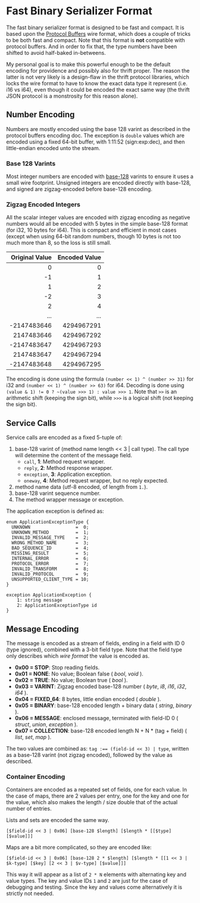 Fast Binary Serializer Format
=============================

The fast binary serializer format is designed to be fast and compact. It is
based upon the [Protocol Buffers](https://developers.google.com/protocol-buffers/docs/encoding)
wire format, which does a couple of tricks to be both fast and compact.
Note that this format is **not** compatible with protocol buffers. And in
order to fix that, the type numbers have been shifted to avoid half-baked
in-betweens.

My personal goal is to make this powerful enough to be the default encoding
for providence and possibly also for thrift proper. The reason the latter is
not very likely is a design-flaw in the thrift protocol libraries, which locks
the wire format to have to know the exact data type it represent (i.e. i16 vs
i64), even though it could be encoded the exact same way (the thrift JSON
protocol is a monstrosity for this reason alone).

## Number Encoding

Numbers are mostly encoded using the base 128 varint as described in the
protocol buffers encoding doc. The exception is `double` values which are
encoded using a fixed 64-bit buffer, with 1:11:52 (sign:exp:dec), and then
little-endian encoded unto the stream.

### Base 128 Varints

Most integer numbers are encoded with [base-128](https://en.wikipedia.org/wiki/LEB128)
varints to ensure it uses a small wire footprint. Unsigned integers are
encoded directly with base-128, and signed are zigzag-encoded before
base-128 encoding.

### Zigzag Encoded Integers

All the scalar integer values are encoded with zigzag encoding as negative
numbers would all be encoded with 5 bytes in the simple base-128 format (for
i32, 10 bytes for i64). This is compact and efficient in most cases (except
when using 64-bit random numbers, though 10 bytes is not too much more than 8,
so the loss is still small.

| Original Value | Encoded Value |
|---------------:|--------------:|
|              0 |             0 |
|             -1 |             1 |
|              1 |             2 |
|             -2 |             3 |
|              2 |             4 |
|            ... |           ... |
|    -2147483646 |    4294967291 |
|     2147483646 |    4294967292 |
|    -2147483647 |    4294967293 |
|     2147483647 |    4294967294 |
|    -2147483648 |    4294967295 |

The encoding is done using the formula `(number << 1) ^ (number >> 31)` for i32
and `(number << 1) ^ (number >> 63)` for i64. Decoding is done using
`(value & 1) != 0 ? ~(value >>> 1) : value >>> 1`. Note
that `>>` is an arithmetic shift (keeping the sign bit), while `>>>` is a
logical shift (not keeping the sign bit).

## Service Calls

Service calls are encoded as a fixed 5-tuple of:

1. base-128 varint of (method name length << 3 | call type). The call type
   will determine the content of the message field.
    - `call`, **1**: Method request wrapper.
    - `reply`, **2**: Method response wrapper.
    - `exception`, **3**: Application exception.
    - `oneway`, **4**: Method request wrapper, but no reply expected.
2. method name data (utf-8 encoded, of length from `1.`).
4. base-128 varint sequence number.
5. The method wrapper message or exception.

The application exception is defined as:

```thrift
enum ApplicationExceptionType {
  UNKNOWN                 =  0;
  UNKNOWN_METHOD          =  1;
  INVALID_MESSAGE_TYPE    =  2;
  WRONG_METHOD_NAME       =  3;
  BAD_SEQUENCE_ID         =  4;
  MISSING_RESULT          =  5;
  INTERNAL_ERROR          =  6;
  PROTOCOL_ERROR          =  7;
  INVALID_TRANSFORM       =  8;
  INVALID_PROTOCOL        =  9;
  UNSUPPORTED_CLIENT_TYPE = 10;
}

exception ApplicationException {
    1: string message
    2: ApplicationExceptionType id
}
```

## Message Encoding

The message is encoded as a stream of fields, ending in a field with ID 0
(type ignored), combined with a 3-bit field type. Note that the field type
only describes which *wire format* the value is encoded as.

* **0x00 = STOP**: Stop reading fields.
* **0x01 = NONE**: No value; Boolean false ( *bool*, *void* ).
* **0x02 = TRUE**: No value; Boolean true ( *bool* ).
* **0x03 = VARINT**: Zigzag encoded base-128 number ( *byte*, *i8*, *i16*, *i32*, *i64* ).
* **0x04 = FIXED_64**: 8 bytes, little endian encoded ( *double* ).
* **0x05 = BINARY**: base-128 encoded length + binary data ( *string*, *binary* ).
* **0x06 = MESSAGE**: enclosed message, terminated with field-ID 0 ( *struct*, *union*, *exception* ).
* **0x07 = COLLECTION**: base-128 encoded length N + N * (tag + field) ( *list*, *set*, *map* ).

The two values are combined as: `tag :== (field-id << 3) | type`, written as a
base-128 varint (not zigzag encoded), followed by the value as described.

### Container Encoding

Containers are encoded as a repeated set of fields, one for each value. In the
case of maps, there are 2 values per entry, one for the key and one for the
value, which also makes the length / size double that of the actual number of
entries.

Lists and sets are encoded the same way.

`[$field-id << 3 | 0x06] [base-128 $length] [$length * [[$type] [$value]]]`

Maps are a bit more complicated, so they are encoded like:

`[$field-id << 3 | 0x06] [base-128 2 * $length] [$length * [[1 << 3 | $k-type] [$key] [2 << 3 | $v-type] [$value]]]`

This way it will appear as a list of `2 * N` elements with alternating key and
value types. The key and value IDs `1` and `2` are just for the case of
debugging and testing. Since the key and values come alternatively it is 
strictly not needed.
